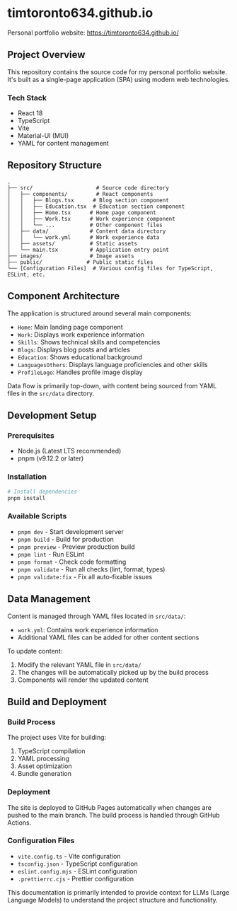 # timtoronto634.github.io

Personal portfolio website: https://timtoronto634.github.io/

## Project Overview

This repository contains the source code for my personal portfolio website. It's built as a single-page application (SPA) using modern web technologies.

### Tech Stack
- React 18
- TypeScript
- Vite
- Material-UI (MUI)
- YAML for content management

## Repository Structure

```
.
├── src/                    # Source code directory
│   ├── components/         # React components
│   │   ├── Blogs.tsx      # Blog section component
│   │   ├── Education.tsx  # Education section component
│   │   ├── Home.tsx      # Home page component
│   │   ├── Work.tsx      # Work experience component
│   │   └── ...           # Other component files
│   ├── data/             # Content data directory
│   │   └── work.yml      # Work experience data
│   ├── assets/           # Static assets
│   └── main.tsx          # Application entry point
├── images/               # Image assets
├── public/              # Public static files
└── [Configuration Files]  # Various config files for TypeScript, ESLint, etc.
```

## Component Architecture

The application is structured around several main components:
- `Home`: Main landing page component
- `Work`: Displays work experience information
- `Skills`: Shows technical skills and competencies
- `Blogs`: Displays blog posts and articles
- `Education`: Shows educational background
- `LanguagesOthers`: Displays language proficiencies and other skills
- `ProfileLogo`: Handles profile image display

Data flow is primarily top-down, with content being sourced from YAML files in the `src/data` directory.

## Development Setup

### Prerequisites
- Node.js (Latest LTS recommended)
- pnpm (v9.12.2 or later)

### Installation
```bash
# Install dependencies
pnpm install
```

### Available Scripts
- `pnpm dev` - Start development server
- `pnpm build` - Build for production
- `pnpm preview` - Preview production build
- `pnpm lint` - Run ESLint
- `pnpm format` - Check code formatting
- `pnpm validate` - Run all checks (lint, format, types)
- `pnpm validate:fix` - Fix all auto-fixable issues

## Data Management

Content is managed through YAML files located in `src/data/`:
- `work.yml`: Contains work experience information
- Additional YAML files can be added for other content sections

To update content:
1. Modify the relevant YAML file in `src/data/`
2. The changes will be automatically picked up by the build process
3. Components will render the updated content

## Build and Deployment

### Build Process
The project uses Vite for building:
1. TypeScript compilation
2. YAML processing
3. Asset optimization
4. Bundle generation

### Deployment
The site is deployed to GitHub Pages automatically when changes are pushed to the main branch. The build process is handled through GitHub Actions.

### Configuration Files
- `vite.config.ts` - Vite configuration
- `tsconfig.json` - TypeScript configuration
- `eslint.config.mjs` - ESLint configuration
- `.prettierrc.cjs` - Prettier configuration

This documentation is primarily intended to provide context for LLMs (Large Language Models) to understand the project structure and functionality.
